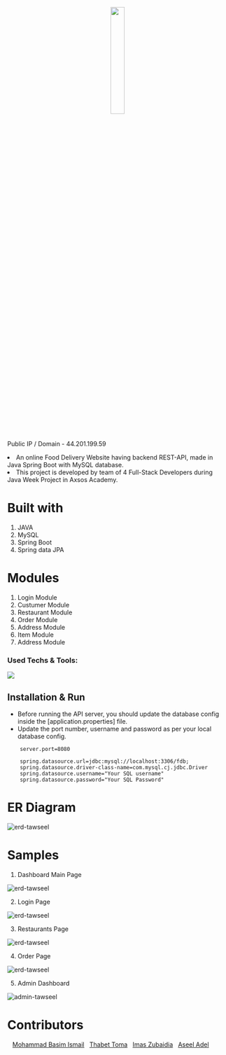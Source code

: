 
<p align="center">
 <img style="width:25%;" src="https://user-images.githubusercontent.com/110999043/203426158-38b5df47-e94f-42d5-9abd-d1e67eea6bbe.png"/>
<p align="center">

Public IP / Domain - 44.201.199.59
 
<li>An online Food Delivery Website having backend REST-API, made in Java Spring Boot with MySQL database.
<li> This project is developed by team of 4 Full-Stack Developers during Java Week Project in Axsos Academy.
 
 
# Built with
1. JAVA
2. MySQL 
3. Spring Boot
4. Spring data JPA


# Modules
1. Login Module
2. Custumer Module
3. Restaurant Module
4. Order Module
5. Address Module
6. Item Module
7. Address Module
 


### Used Techs & Tools:
<!-- language -->

[![](https://skillicons.dev/icons?i=java,spring,mysql,git,github)]()


## Installation & Run

* Before running the API server, you should update the database config inside the [application.properties] file. 
* Update the port number, username and password as per your local database config.

```
    server.port=8080

    spring.datasource.url=jdbc:mysql://localhost:3306/fdb;
    spring.datasource.driver-class-name=com.mysql.cj.jdbc.Driver
    spring.datasource.username="Your SQL username"
    spring.datasource.password="Your SQL Password"

```
 
 # ER Diagram
 ![erd-tawseel](https://user-images.githubusercontent.com/110999043/203430857-168739fb-7418-4660-8db8-10f263069012.png)
 
 
 # Samples
 
 1. Dashboard Main Page 

![erd-tawseel](https://i.imgur.com/oUFFdK9.jpeg)
 
 2. Login Page 
 
 ![erd-tawseel](https://user-images.githubusercontent.com/110999043/203430857-168739fb-7418-4660-8db8-10f263069012.png)

 
 3. Restaurants Page
 
 ![erd-tawseel](https://user-images.githubusercontent.com/110999043/203430857-168739fb-7418-4660-8db8-10f263069012.png)

 
 4. Order Page 
 
 ![erd-tawseel](https://user-images.githubusercontent.com/110999043/203430857-168739fb-7418-4660-8db8-10f263069012.png)

 5. Admin Dashboard
 
  ![admin-tawseel](https://user-images.githubusercontent.com/110999043/203430857-168739fb-7418-4660-8db8-10f263069012.png)

 
 # Contributors
&nbsp;&nbsp;&nbsp;<a href="https://github.com/mohammadbismail">Mohammad Basim Ismail</a>&nbsp;&nbsp;&nbsp;<a href="https://github.com/thabet-toma">Thabet Toma</a>&nbsp;&nbsp;&nbsp;<a href="https://github.com/ImasZubaidia">Imas Zubaidia</a>&nbsp;&nbsp;&nbsp;<a href="https://github.com/aseeladel1">Aseel Adel</a>
<p align="center">
 
 
